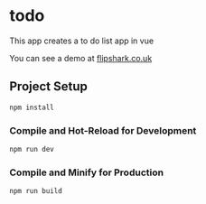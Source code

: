 # todo

This app creates a to do list app in vue

You can see a demo at [flipshark.co.uk](https://flipshark.co.uk)


## Project Setup

```sh
npm install
```

### Compile and Hot-Reload for Development

```sh
npm run dev
```

### Compile and Minify for Production

```sh
npm run build
```
